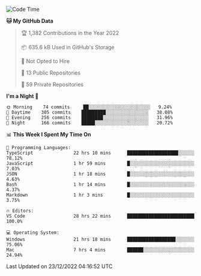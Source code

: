 <!--START_SECTION:waka-->
![Code Time](http://img.shields.io/badge/Code%20Time-3%2C418%20hrs%2016%20mins-blue)

**🐱 My GitHub Data** 

> 🏆 1,382 Contributions in the Year 2022
 > 
> 📦 635.6 kB Used in GitHub's Storage 
 > 
> 🚫 Not Opted to Hire
 > 
> 📜 13 Public Repositories 
 > 
> 🔑 59 Private Repositories  
 > 
**I'm a Night 🦉** 

```text
🌞 Morning    74 commits     ██░░░░░░░░░░░░░░░░░░░░░░░   9.24% 
🌆 Daytime    305 commits    █████████░░░░░░░░░░░░░░░░   38.08% 
🌃 Evening    256 commits    ████████░░░░░░░░░░░░░░░░░   31.96% 
🌙 Night      166 commits    █████░░░░░░░░░░░░░░░░░░░░   20.72%

```


📊 **This Week I Spent My Time On** 

```text
💬 Programming Languages: 
TypeScript               22 hrs 10 mins      ███████████████████░░░░░░   78.12% 
JavaScript               1 hr 59 mins        █░░░░░░░░░░░░░░░░░░░░░░░░   7.03% 
JSON                     1 hr 18 mins        █░░░░░░░░░░░░░░░░░░░░░░░░   4.63% 
Bash                     1 hr 14 mins        █░░░░░░░░░░░░░░░░░░░░░░░░   4.37% 
Markdown                 1 hr 3 mins         █░░░░░░░░░░░░░░░░░░░░░░░░   3.75%

🔥 Editors: 
VS Code                  28 hrs 22 mins      █████████████████████████   100.0%

💻 Operating System: 
Windows                  21 hrs 18 mins      ██████████████████░░░░░░░   75.06% 
Mac                      7 hrs 4 mins        ██████░░░░░░░░░░░░░░░░░░░   24.94%

```


 Last Updated on 23/12/2022 04:16:52 UTC
<!--END_SECTION:waka-->


